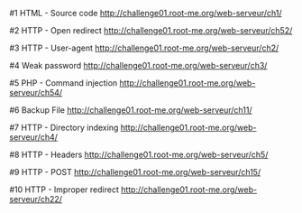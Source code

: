 #1 HTML - Source code
http://challenge01.root-me.org/web-serveur/ch1/

#2 HTTP - Open redirect
http://challenge01.root-me.org/web-serveur/ch52/

#3 HTTP - User-agent
http://challenge01.root-me.org/web-serveur/ch2/

#4 Weak password
http://challenge01.root-me.org/web-serveur/ch3/

#5 PHP - Command injection
http://challenge01.root-me.org/web-serveur/ch54/

#6 Backup File
http://challenge01.root-me.org/web-serveur/ch11/

#7 HTTP - Directory indexing
http://challenge01.root-me.org/web-serveur/ch4/

#8 HTTP - Headers
http://challenge01.root-me.org/web-serveur/ch5/

#9 HTTP - POST
http://challenge01.root-me.org/web-serveur/ch15/

#10 HTTP - Improper redirect
http://challenge01.root-me.org/web-serveur/ch22/